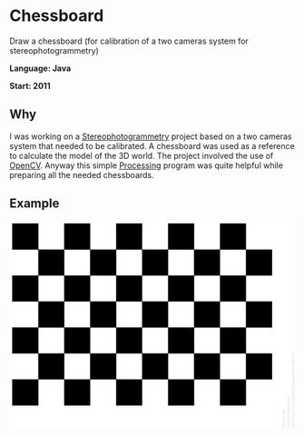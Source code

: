 # Chessboard
Draw a chessboard (for calibration of a two cameras system for stereophotogrammetry)

**Language: Java**

**Start: 2011**

## Why
I was working on a [Stereophotogrammetry](https://en.wikipedia.org/wiki/Photogrammetry) project based on a two cameras system that needed to be calibrated. A chessboard was used as a reference to calculate the model of the 3D world. The project involved the use of [OpenCV](https://opencv.org/). Anyway this simple [Processing](https://processing.org/) program was quite helpful while preparing all the needed chessboards.

## Example

![Example](/images/example.jpg)
